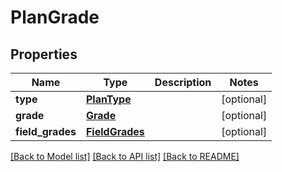 # PlanGrade

## Properties
Name | Type | Description | Notes
------------ | ------------- | ------------- | -------------
**type** | [**PlanType**](PlanType.md) |  | [optional] 
**grade** | [**Grade**](Grade.md) |  | [optional] 
**field_grades** | [**FieldGrades**](FieldGrades.md) |  | [optional] 

[[Back to Model list]](../README.md#documentation-for-models) [[Back to API list]](../README.md#documentation-for-api-endpoints) [[Back to README]](../README.md)


